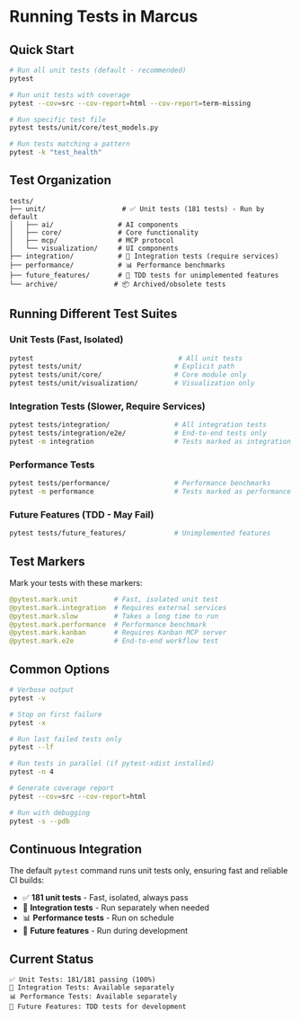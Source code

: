 # Running Tests in Marcus

## Quick Start

```bash
# Run all unit tests (default - recommended)
pytest

# Run unit tests with coverage
pytest --cov=src --cov-report=html --cov-report=term-missing

# Run specific test file
pytest tests/unit/core/test_models.py

# Run tests matching a pattern
pytest -k "test_health"
```

## Test Organization

```
tests/
├── unit/                   # ✅ Unit tests (181 tests) - Run by default
│   ├── ai/                # AI components 
│   ├── core/              # Core functionality
│   ├── mcp/               # MCP protocol
│   └── visualization/     # UI components
├── integration/           # 🔶 Integration tests (require services)
├── performance/           # 📊 Performance benchmarks
├── future_features/       # 🚧 TDD tests for unimplemented features
└── archive/              # 📦 Archived/obsolete tests
```

## Running Different Test Suites

### Unit Tests (Fast, Isolated)
```bash
pytest                                    # All unit tests
pytest tests/unit/                       # Explicit path
pytest tests/unit/core/                  # Core module only
pytest tests/unit/visualization/         # Visualization only
```

### Integration Tests (Slower, Require Services)
```bash
pytest tests/integration/                # All integration tests
pytest tests/integration/e2e/            # End-to-end tests only
pytest -m integration                    # Tests marked as integration
```

### Performance Tests
```bash
pytest tests/performance/                # Performance benchmarks
pytest -m performance                    # Tests marked as performance
```

### Future Features (TDD - May Fail)
```bash
pytest tests/future_features/            # Unimplemented features
```

## Test Markers

Mark your tests with these markers:

```python
@pytest.mark.unit         # Fast, isolated unit test
@pytest.mark.integration  # Requires external services
@pytest.mark.slow         # Takes a long time to run
@pytest.mark.performance  # Performance benchmark
@pytest.mark.kanban       # Requires Kanban MCP server
@pytest.mark.e2e          # End-to-end workflow test
```

## Common Options

```bash
# Verbose output
pytest -v

# Stop on first failure
pytest -x

# Run last failed tests only
pytest --lf

# Run tests in parallel (if pytest-xdist installed)
pytest -n 4

# Generate coverage report
pytest --cov=src --cov-report=html

# Run with debugging
pytest -s --pdb
```

## Continuous Integration

The default `pytest` command runs unit tests only, ensuring fast and reliable CI builds:

- ✅ **181 unit tests** - Fast, isolated, always pass
- 🔶 **Integration tests** - Run separately when needed
- 📊 **Performance tests** - Run on schedule
- 🚧 **Future features** - Run during development

## Current Status

```
✅ Unit Tests: 181/181 passing (100%)
🔶 Integration Tests: Available separately
📊 Performance Tests: Available separately  
🚧 Future Features: TDD tests for development
```